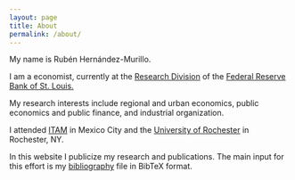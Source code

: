 ```yaml
---
layout: page
title: About
permalink: /about/
---
```


My name is Rubén Hernández-Murillo.

I am a economist, currently at the [Research Division](http://research.stlouisfed.org/) of the [Federal Reserve Bank of St. Louis.](http://www.stlouisfed.org)

My research interests include regional and urban economics, public economics and public finance, and industrial organization.

I attended [ITAM](http://economia.itam.mx/es) in Mexico City and the [University of Rochester](http://www.econ.rochester.edu) in Rochester, NY.


In this website I publicize my research and publications. The main input for this effort is my [bibliography](/assets/bibliography/bibliography.bib) file in BibTeX format.




